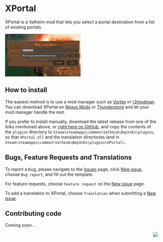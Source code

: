 # XPortal 

 XPortal is a Valheim mod that lets you select a portal destination from a list of existing portals.

 <img src="https://raw.githubusercontent.com/SpikeHimself/XPortal/main/images/controller.gif" height="140" />

## How to install

The easiest method is to use a mod manager such as [Vortex](https://www.nexusmods.com/site/mods/1) or [r2modman](https://valheim.thunderstore.io/package/ebkr/r2modman/). You can download XPortal on [Nexus Mods](https://www.nexusmods.com/valheim/mods/2239) or [Thunderstore](https://valheim.thunderstore.io/package/SpikeHimself/XPortal/) and let your mod manager handle the rest.

If you prefer to install manually, download the latest release from one of the links mentioned above, or [right here on GitHub](https://github.com/SpikeHimself/XPortal/releases), and copy the contents of the `plugins` directory to `Steam\steamapps\common\Valheim\BepInEx\plugins`, so that `XPortal.dll` and the translation directories land in `Steam\steamapps\common\Valheim\BepInEx\plugins\XPortal\`.

## Bugs, Feature Requests and Translations

To report a bug, please navigate to the [Issues](https://github.com/SpikeHimself/XPortal/issues) page, click [New issue](https://github.com/SpikeHimself/XPortal/issues/new/choose), choose `Bug report`, and fill out the template.

For feature requests, choose `Feature request` on the [New issue](https://github.com/SpikeHimself/XPortal/issues/new/choose) page.

To add a translation to XPortal, choose `Translation` when submitting a [New issue](https://github.com/SpikeHimself/XPortal/issues/new/choose).

## Contributing code

Coming soon...

[<img src="https://cdn.buymeacoffee.com/buttons/v2/default-yellow.png" height="40" align="right" />](https://www.buymeacoffee.com/SpikeHimself)
